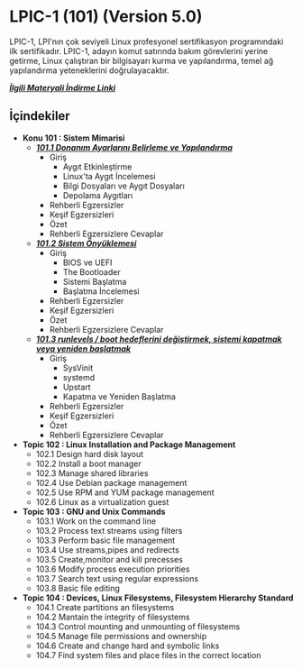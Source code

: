 # LPIC-1 (101) (Version 5.0)

LPIC-1, LPI'nın çok seviyeli Linux profesyonel sertifikasyon programındaki ilk sertifikadır. LPIC-1, adayın komut satırında bakım görevlerini yerine getirme, Linux çalıştıran bir bilgisayarı kurma ve yapılandırma, temel ağ yapılandırma yeteneklerini doğrulayacaktır.

***[İlgili Materyali İndirme Linki](https://learning.lpi.org/en/learning-materials/101-500/)***

## İçindekiler

 - **Konu 101 : Sistem Mimarisi**
   - ***[101.1 Donanım Ayarlarını Belirleme ve Yapılandırma](https://github.com/cuneytcorbaci/LPIC_1_Exam_101_LinuxProfessionalCert/blob/main/Topic_101_Sistem_Mimarisi/101_1.md)***
        -  Giriş
           - Aygıt Etkinleştirme
           - Linux'ta Aygıt İncelemesi
           - Bilgi Dosyaları ve Aygıt Dosyaları
           - Depolama Aygıtları
        - Rehberli Egzersizler
        - Keşif Egzersizleri
        - Özet
        - Rehberli Egzersizlere Cevaplar
   - ***[101.2 Sistem Önyüklemesi](https://github.com/cuneytcorbaci/LPIC_1_Exam_101_LinuxProfessionalCert/blob/main/Topic_101_Sistem_Mimarisi/101_2.md)***
      -   Giriş
           - BIOS ve UEFI
           - The Bootloader
           - Sistemi Başlatma
           - Başlatma İncelemesi
      - Rehberli Egzersizler
      - Keşif Egzersizleri
      - Özet
      - Rehberli Egzersizlere Cevaplar
   - ***[101.3 runlevels / boot hedeflerini değiştirmek, sistemi kapatmak veya yeniden başlatmak](https://github.com/cuneytcorbaci/LPIC_1_Exam_101_LinuxProfessionalCert/blob/main/Topic_101_Sistem_Mimarisi/101_3.md)***
      -   Giriş
           - SysVinit
           - systemd
           - Upstart
           - Kapatma ve Yeniden Başlatma
      - Rehberli Egzersizler
      - Keşif Egzersizleri
      - Özet
      - Rehberli Egzersizlere Cevaplar
 - **Topic 102 : Linux Installation and Package Management**
   - 102.1 Design hard disk layout
   - 102.2 Install a boot manager
   - 102.3 Manage shared libraries
   - 102.4 Use Debian package management
   - 102.5 Use RPM and YUM package management
   - 102.6 Linux as a virtualization guest
 - **Topic 103 : GNU and Unix Commands**
   - 103.1 Work on the command line
   - 103.2 Process text streams using filters
   - 103.3 Perform basic file management
   - 103.4 Use streams,pipes and redirects
   - 103.5 Create,monitor and kill precesses
   - 103.6 Modify process execution priorities
   - 103.7 Search text using regular expressions
   - 103.8 Basic file editing
 - **Topic 104 : Devices, Linux Filesystems, Filesystem Hierarchy Standard**
   - 104.1 Create partitions an filesystems
   - 104.2 Mantain the integrity of filesystems
   - 104.3 Control mounting and unmounting of filesystems
   - 104.5 Manage file permissions and ownership
   - 104.6 Create and change hard and symbolic links
   - 104.7 Find system files and place files in the correct location





[def]: https://github.com/cuneytcorbaci/LPIC-1-LPIC-1-Exam-101---Linux-Professional/blob/main/Topic_101_System%20Architecture/101_2%20Linux%20Installation%20and%20Package%20Management.md